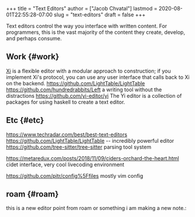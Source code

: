 +++
title = "Text Editors"
author = ["Jacob Chvatal"]
lastmod = 2020-08-01T22:55:28-07:00
slug = "text-editors"
draft = false
+++

Text editors control the way you interface with written content. For programmers, this is the vast majority of the content they create, develop, and perhaps consume.


## Work {#work}

[Xi](https://github.com/xi-editor/xi-editor) is a flexible editor with a modular approach to construction; if you implement Xi's protocol, you can use any user interface that calls back to Xi on the backend.
<https://github.com/LightTable/LightTable>
<https://github.com/hundredrabbits/Left> a writing tool without the distractions
<https://github.com/yi-editor/yi> The Yi editor is a collection of packages for using haskell to create a text editor.


## Etc {#etc}

<https://www.techradar.com/best/best-text-editors>
<https://github.com/LightTable/LightTable> -- incredibly powerful editor
<https://github.com/tree-sitter/tree-sitter> parsing tool system

<https://metaredux.com/posts/2018/11/09/ciders-orchard-the-heart.html> cidet
interface, very cool livecoding environment

<https://github.com/pitr/config%5Ffiles> mostly vim config


## roam {#roam}

this is a new editor point from roam or something
i am making a new note.:
